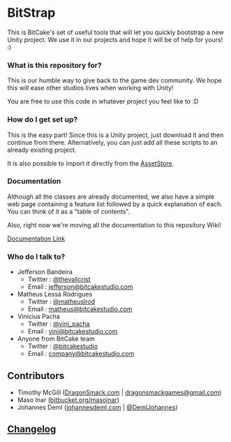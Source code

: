 # BitStrap

This is BitCake's set of useful tools that will let you quickly bootstrap a new Unity project.
We use it in our projects and hope it will be of help for yours! :)

### What is this repository for?

This is our humble way to give back to the game dev community.
We hope this will ease other studios lives when working with Unity!

You are free to use this code in whatever project you feel like to :D

### How do I get set up?

This is the easy part!
Since this is a Unity project, just download it and then continue from there.
Alternatively, you can just add all these scripts to an already existing project.

It is also possible to import it directly from the [AssetStore](https://www.assetstore.unity3d.com/en/#!/content/51416).

### Documentation

Although all the classes are already documented, we also have a simple web page
containing a feature list followed by a quick explanation of each. You can think
of it as a "table of contents".

Also, right now we're moving all the documentation to this repository Wiki!

[Documentation Link](https://docs.google.com/document/d/1LzsjBetzXnpR-nto8zqYLRxRvjW_DcPP_zOH-stSWVA/pub)

### Who do I talk to?

* Jefferson Bandeira
    * Twitter : [@thevallcrist](https://twitter.com/thevallcrist)
    * Email   : jefferson@bitcakestudio.com
* Matheus Lessa Rodrigues
    * Twitter : [@matheuslrod](https://twitter.com/matheuslrod)
    * Email   : matheus@bitcakestudio.com
* Vinicius Pacha
    * Twitter : [@vini_pacha](https://twitter.com/vini_pacha)
    * Email   : vini@bitcakestudio.com
* Anyone from BitCake team
    * Twitter : [@bitcakestudio](https://twitter.com/bitcakestudio)
    * Email   : company@bitcakestudio.com


## Contributors

* Timothy McGill ([DragonSmack.com](http://dragonsmack.com) | dragonsmackgames@gmail.com)
* Maso Inar ([bitbucket.org/masoinar](https://bitbucket.org/masoinar/))
* Johannes Deml ([johannesdeml.com](http://johannesdeml.com) | [@DemlJohannes](https://twitter.com/DemlJohannes))

## [Changelog](Assets/BitStrap/Docs/Changelog.md)
